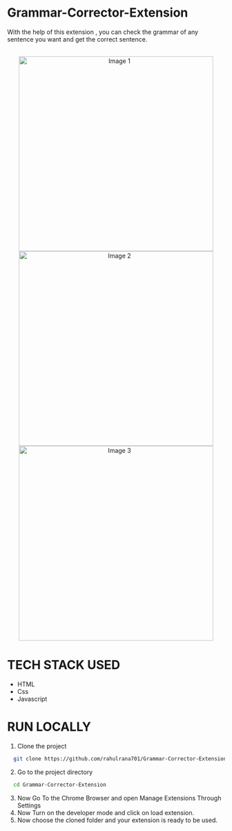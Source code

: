 # Grammar-Corrector-Extension
With the help of this extension , you can check the grammar of any sentence you want and get the correct sentence.
<br />
<br />

<p align="center">
  <img src="https://github.com/kunal-kushwaha/DSA-Bootcamp-Java/assets/123585591/69f1f8dc-20d1-4b0a-a49f-13a6809b9b22" alt="Image 1" width="450" />
  <br />
 <img src="https://github.com/kunal-kushwaha/DSA-Bootcamp-Java/assets/123585591/50581164-b168-41d8-9fab-1a0739aad3a3" alt="Image 2" width="450" />
  <br />
  <img src="https://github.com/kunal-kushwaha/DSA-Bootcamp-Java/assets/123585591/e685438e-f832-4659-8ed4-389d4db36eb8" alt="Image 3" width="450" />
  <br />
</p>

# TECH STACK USED

<ul style="circle">
  <li>
    HTML
  </li>
   <li>
    Css 
  </li>
   <li>
    Javascript
  </li>
</ul>

# RUN LOCALLY
1. Clone the project

```bash
  git clone https://github.com/rahulrana701/Grammar-Corrector-Extension.git
```

2. Go to the project directory

```bash
  cd Grammar-Corrector-Extension
```
3. Now Go To the Chrome Browser and open Manage Extensions Through Settings
4. Now Turn on the developer mode and click on load extension.
5. Now choose the cloned folder and your extension is ready to be used.
